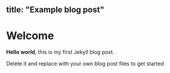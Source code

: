 title:  "Example blog post"
---

# Welcome

**Hello world**, this is my first Jekyll blog post.

Delete it and replace with your own blog post files to get started